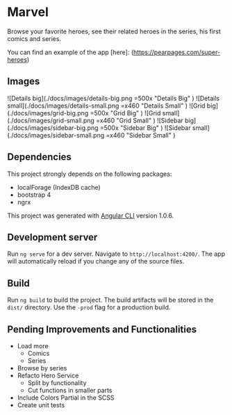 # Marvel

Browse your favorite heroes, see their related heroes in the series, his first comics and series.

You can find an example of the app [here]: (https://pearpages.com/super-heroes)

## Images

![Details big](./docs/images/details-big.png =500x "Details Big" )
![Details small](./docs/images/details-small.png =x460 "Details Small" )
![Grid big](./docs/images/grid-big.png =500x "Grid Big" )
![Grid small](./docs/images/grid-small.png =x460 "Grid Small" )
![Sidebar big](./docs/images/sidebar-big.png =500x "Sidebar Big" )
![Sidebar small](./docs/images/sidebar-small.png =x460 "Sidebar Small" )

## Dependencies

This project strongly depends on the following packages:

+ localForage (IndexDB cache)
+ bootstrap 4
+ ngrx

This project was generated with [Angular CLI](https://github.com/angular/angular-cli) version 1.0.6.

## Development server

Run `ng serve` for a dev server. Navigate to `http://localhost:4200/`. The app will automatically reload if you change any of the source files.

## Build

Run `ng build` to build the project. The build artifacts will be stored in the `dist/` directory. Use the `-prod` flag for a production build.

## Pending Improvements and Functionalities

+ Load more
    + Comics
    + Series
+ Browse by series
+ Refacto Hero Service
  + Split by functionality
  + Cut functions in smaller parts
+ Include Colors Partial in the SCSS
+ Create unit tests
